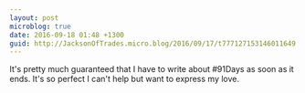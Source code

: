 ```yaml
---
layout: post
microblog: true
date: 2016-09-18 01:48 +1300
guid: http://JacksonOfTrades.micro.blog/2016/09/17/t777127153146011649.html
---
```

It's pretty much guaranteed that I have to write about #91Days as soon as it ends. It's so perfect I can't help but want to express my love.
